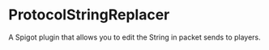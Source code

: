 # ProtocolStringReplacer
A Spigot plugin that allows you to edit the String in packet sends to players.
